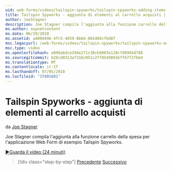 ```yaml
---
uid: web-forms/videos/tailspin-spyworks/tailspin-spyworks-adding-items-to-the-shopping-cart
title: Tailspin Spyworks - aggiunta di elementi al carrello acquisti | Microsoft Docs
author: JoeStagner
description: Joe Stagner compila l'aggiunta alla funzione carrello della spesa per l'applicazione Web Form di esempio Tailspin Spyworks.
ms.author: aspnetcontent
ms.date: 06/29/2010
ms.assetid: a408449b-4fc5-4659-8bb6-801404cfbd8f
msc.legacyurl: /web-forms/videos/tailspin-spyworks/tailspin-spyworks-adding-items-to-the-shopping-cart
msc.type: video
ms.openlocfilehash: e896a6dce294e271c38cb9003e120cfd8994d788
ms.sourcegitcommit: b28cd0313af316c051c2ff8549865bff67f2fbb4
ms.translationtype: MT
ms.contentlocale: it-IT
ms.lasthandoff: 07/05/2018
ms.locfileid: "37801601"
---
```

<a name="tailspin-spyworks---adding-items-to-the-shopping-cart"></a>Tailspin Spyworks - aggiunta di elementi al carrello acquisti
====================
da [Joe Stagner](https://github.com/JoeStagner)

Joe Stagner compila l'aggiunta alla funzione carrello della spesa per l'applicazione Web Form di esempio Tailspin Spyworks.

[&#9654;Guarda il video (24 minuti)](https://channel9.msdn.com/Blogs/ASP-NET-Site-Videos/tailspin-spyworks-adding-items-to-the-shopping-cart)

> [!div class="step-by-step"]
> [Precedente](tailspin-spyworks-display-per-product-details.md)
> [Successivo](tailspin-spyworks-display-shopping-cart.md)
